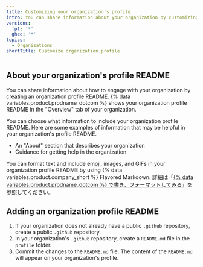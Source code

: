 ```yaml
---
title: Customizing your organization's profile
intro: You can share information about your organization by customizing your organization's profile
versions:
  fpt: '*'
  ghec: '*'
topics:
  - Organizations
shortTitle: Customize organization profile
---
```


## About your organization's profile README

You can share information about how to engage with your organization by creating an organization profile README. {% data variables.product.prodname_dotcom %} shows your organization profile README in the "Overview" tab of your organization.

You can choose what information to include your organization profile README. Here are some examples of information that may be helpful in your organization's profile README.

- An "About" section that describes your organization
- Guidance for getting help in the organization

You can format text and include emoji, images, and GIFs in your organization profile README by using {% data variables.product.company_short %} Flavored Markdown. 詳細は「[{% data variables.product.prodname_dotcom %} で書き、フォーマットしてみる](/github/writing-on-github/getting-started-with-writing-and-formatting-on-github)」を参照してください。

## Adding an organization profile README

1. If your organization does not already have a public `.github` repository, create a public `.github` repository.
2. In your organization's `.github` repository, create a `README.md` file in the `profile` folder.
3. Commit the changes to the `README.md` file. The content of the `README.md` will appear on your organization's profile.
